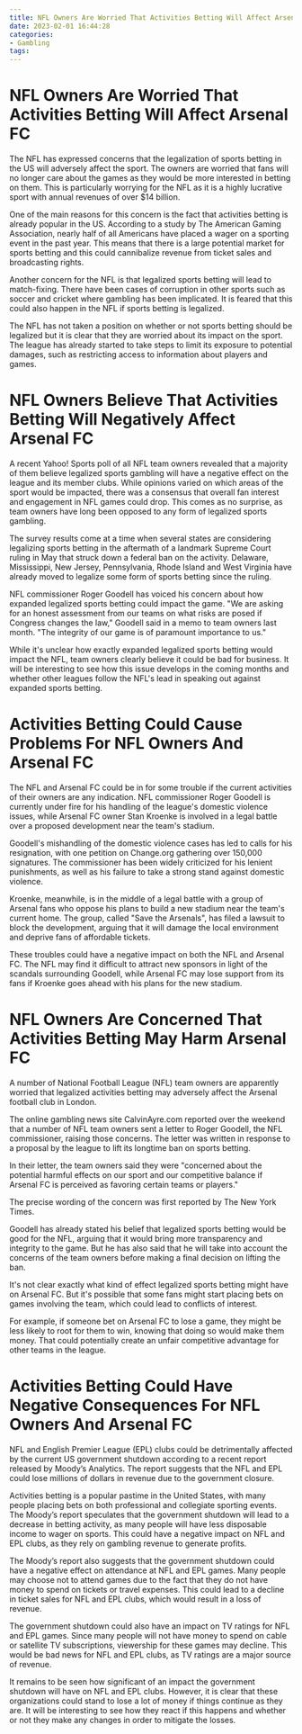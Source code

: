 ```yaml
---
title: NFL Owners Are Worried That Activities Betting Will Affect Arsenal FC
date: 2023-02-01 16:44:28
categories:
- Gambling
tags:
---
```



#  NFL Owners Are Worried That Activities Betting Will Affect Arsenal FC

The NFL has expressed concerns that the legalization of sports betting in the US will adversely affect the sport. The owners are worried that fans will no longer care about the games as they would be more interested in betting on them. This is particularly worrying for the NFL as it is a highly lucrative sport with annual revenues of over $14 billion.

One of the main reasons for this concern is the fact that activities betting is already popular in the US. According to a study by The American Gaming Association, nearly half of all Americans have placed a wager on a sporting event in the past year. This means that there is a large potential market for sports betting and this could cannibalize revenue from ticket sales and broadcasting rights.

Another concern for the NFL is that legalized sports betting will lead to match-fixing. There have been cases of corruption in other sports such as soccer and cricket where gambling has been implicated. It is feared that this could also happen in the NFL if sports betting is legalized.

The NFL has not taken a position on whether or not sports betting should be legalized but it is clear that they are worried about its impact on the sport. The league has already started to take steps to limit its exposure to potential damages, such as restricting access to information about players and games.

#  NFL Owners Believe That Activities Betting Will Negatively Affect Arsenal FC

A recent Yahoo! Sports poll of all NFL team owners revealed that a majority of them believe legalized sports gambling will have a negative effect on the league and its member clubs. While opinions varied on which areas of the sport would be impacted, there was a consensus that overall fan interest and engagement in NFL games could drop. This comes as no surprise, as team owners have long been opposed to any form of legalized sports gambling.

The survey results come at a time when several states are considering legalizing sports betting in the aftermath of a landmark Supreme Court ruling in May that struck down a federal ban on the activity. Delaware, Mississippi, New Jersey, Pennsylvania, Rhode Island and West Virginia have already moved to legalize some form of sports betting since the ruling.

NFL commissioner Roger Goodell has voiced his concern about how expanded legalized sports betting could impact the game. "We are asking for an honest assessment from our teams on what risks are posed if Congress changes the law," Goodell said in a memo to team owners last month. "The integrity of our game is of paramount importance to us."

While it's unclear how exactly expanded legalized sports betting would impact the NFL, team owners clearly believe it could be bad for business. It will be interesting to see how this issue develops in the coming months and whether other leagues follow the NFL's lead in speaking out against expanded sports betting.

#  Activities Betting Could Cause Problems For NFL Owners And Arsenal FC

The NFL and Arsenal FC could be in for some trouble if the current activities of their owners are any indication. NFL commissioner Roger Goodell is currently under fire for his handling of the league's domestic violence issues, while Arsenal FC owner Stan Kroenke is involved in a legal battle over a proposed development near the team's stadium.

Goodell's mishandling of the domestic violence cases has led to calls for his resignation, with one petition on Change.org gathering over 150,000 signatures. The commissioner has been widely criticized for his lenient punishments, as well as his failure to take a strong stand against domestic violence.

Kroenke, meanwhile, is in the middle of a legal battle with a group of Arsenal fans who oppose his plans to build a new stadium near the team's current home. The group, called "Save the Arsenals", has filed a lawsuit to block the development, arguing that it will damage the local environment and deprive fans of affordable tickets.

These troubles could have a negative impact on both the NFL and Arsenal FC. The NFL may find it difficult to attract new sponsors in light of the scandals surrounding Goodell, while Arsenal FC may lose support from its fans if Kroenke goes ahead with his plans for the new stadium.

#  NFL Owners Are Concerned That Activities Betting May Harm Arsenal FC

A number of National Football League (NFL) team owners are apparently worried that legalized activities betting may adversely affect the Arsenal football club in London.

The online gambling news site CalvinAyre.com reported over the weekend that a number of NFL team owners sent a letter to Roger Goodell, the NFL commissioner, raising those concerns. The letter was written in response to a proposal by the league to lift its longtime ban on sports betting.

In their letter, the team owners said they were "concerned about the potential harmful effects on our sport and our competitive balance if Arsenal FC is perceived as favoring certain teams or players."

The precise wording of the concern was first reported by The New York Times.

Goodell has already stated his belief that legalized sports betting would be good for the NFL, arguing that it would bring more transparency and integrity to the game. But he has also said that he will take into account the concerns of the team owners before making a final decision on lifting the ban.

It's not clear exactly what kind of effect legalized sports betting might have on Arsenal FC. But it's possible that some fans might start placing bets on games involving the team, which could lead to conflicts of interest.

For example, if someone bet on Arsenal FC to lose a game, they might be less likely to root for them to win, knowing that doing so would make them money. That could potentially create an unfair competitive advantage for other teams in the league.

#  Activities Betting Could Have Negative Consequences For NFL Owners And Arsenal FC

NFL and English Premier League (EPL) clubs could be detrimentally affected by the current US government shutdown according to a recent report released by Moody’s Analytics. The report suggests that the NFL and EPL could lose millions of dollars in revenue due to the government closure.

Activities betting is a popular pastime in the United States, with many people placing bets on both professional and collegiate sporting events. The Moody’s report speculates that the government shutdown will lead to a decrease in betting activity, as many people will have less disposable income to wager on sports. This could have a negative impact on NFL and EPL clubs, as they rely on gambling revenue to generate profits.

The Moody’s report also suggests that the government shutdown could have a negative effect on attendance at NFL and EPL games. Many people may choose not to attend games due to the fact that they do not have money to spend on tickets or travel expenses. This could lead to a decline in ticket sales for NFL and EPL clubs, which would result in a loss of revenue.

The government shutdown could also have an impact on TV ratings for NFL and EPL games. Since many people will not have money to spend on cable or satellite TV subscriptions, viewership for these games may decline. This would be bad news for NFL and EPL clubs, as TV ratings are a major source of revenue.

It remains to be seen how significant of an impact the government shutdown will have on NFL and EPL clubs. However, it is clear that these organizations could stand to lose a lot of money if things continue as they are. It will be interesting to see how they react if this happens and whether or not they make any changes in order to mitigate the losses.